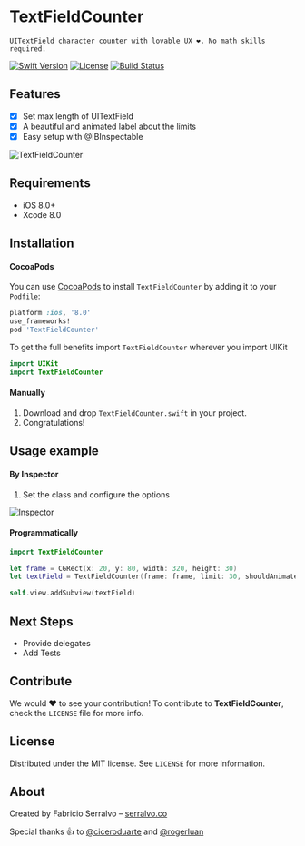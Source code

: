 # TextFieldCounter
    UITextField character counter with lovable UX ❤️. No math skills required.

[![Swift Version][swift-image]][swift-url]
[![License][license-image]][license-url]
[![Build Status][build-status-image]][build-status-url]

## Features

- [x] Set max length of UITextField
- [x] A beautiful and animated label about the limits
- [x] Easy setup with @IBInspectable

![TextFieldCounter][demo-image]

## Requirements

- iOS 8.0+
- Xcode 8.0

## Installation

#### CocoaPods
You can use [CocoaPods](http://cocoapods.org/) to install `TextFieldCounter` by adding it to your `Podfile`:

```ruby
platform :ios, '8.0'
use_frameworks!
pod 'TextFieldCounter'
```

To get the full benefits import `TextFieldCounter` wherever you import UIKit

``` swift
import UIKit
import TextFieldCounter
```

#### Manually
1. Download and drop ```TextFieldCounter.swift``` in your project.  
2. Congratulations!  

## Usage example

#### By Inspector

1. Set the class and configure the options

![Inspector][inspector-image]

#### Programmatically

```swift
import TextFieldCounter

let frame = CGRect(x: 20, y: 80, width: 320, height: 30)
let textField = TextFieldCounter(frame: frame, limit: 30, shouldAnimate: true, colorOfCounterLabel: UIColor.darkGray, colorOfLimitLabel: UIColor.orange)

self.view.addSubview(textField)
```

## Next Steps

- Provide delegates
- Add Tests

## Contribute

We would ❤️ to see your contribution! To contribute to **TextFieldCounter**, check the ``LICENSE`` file for more info.

## License

Distributed under the MIT license. See ``LICENSE`` for more information.

## About

Created by Fabricio Serralvo – [serralvo.co](https://serralvo.co)

Special thanks 👍 to [@ciceroduarte](https://github.com/ciceroduarte) and [@rogerluan](https://github.com/rogerluan)

[swift-image]:https://img.shields.io/badge/swift-3.0-orange.svg
[swift-url]: https://swift.org/
[license-image]: https://img.shields.io/badge/License-MIT-blue.svg
[license-url]: LICENSE
[build-status-image]: https://travis-ci.com/serralvo/TextFieldCounter.svg?token=oCyHwzH6QNpDoULTtWJd&branch=master
[build-status-url]: https://travis-ci.com/serralvo/TextFieldCounter
[inspector-image]:https://github.com/serralvo/TextFieldCounter/blob/master/Images/inspector.png?raw=true
[demo-image]:https://github.com/serralvo/TextFieldCounter/blob/master/Images/demo.gif?raw=true
